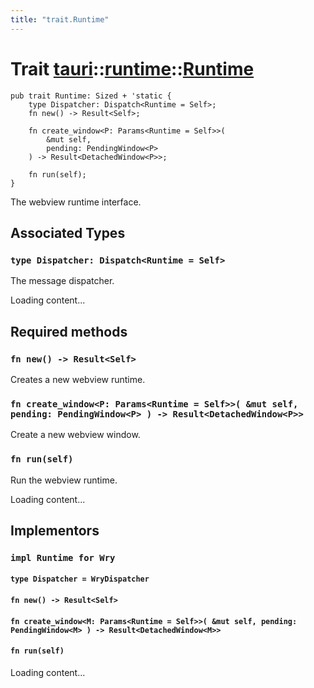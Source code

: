 ```yaml
---
title: "trait.Runtime"
---
```


# Trait [tauri](/docs/api/rust/tauri/../index.html)::​[runtime](/docs/api/rust/tauri/index.html)::​[Runtime](/docs/api/rust/tauri/)

    pub trait Runtime: Sized + 'static {
        type Dispatcher: Dispatch<Runtime = Self>;
        fn new() -> Result<Self>;

        fn create_window<P: Params<Runtime = Self>>(
            &mut self, 
            pending: PendingWindow<P>
        ) -> Result<DetachedWindow<P>>;

        fn run(self);
    }

The webview runtime interface.

## Associated Types

### `type Dispatcher: Dispatch<Runtime = Self>`

The message dispatcher.

Loading content...

## Required methods

### `fn new() -> Result<Self>`

Creates a new webview runtime.

### `fn create_window<P: Params<Runtime = Self>>( &mut self, pending: PendingWindow<P> ) -> Result<DetachedWindow<P>>`

Create a new webview window.

### `fn run(self)`

Run the webview runtime.

Loading content...

## Implementors

### `impl Runtime for Wry`

#### `type Dispatcher = WryDispatcher`

#### `fn new() -> Result<Self>`

#### `fn create_window<M: Params<Runtime = Self>>( &mut self, pending: PendingWindow<M> ) -> Result<DetachedWindow<M>>`

#### `fn run(self)`

Loading content...
